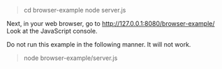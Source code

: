 
> cd browser-example
> node server.js

Next, in your web browser, go to http://127.0.0.1:8080/browser-example/
Look at the JavaScript console.

Do not run this example in the following manner. It will not work.
> node browser-example/server.js
